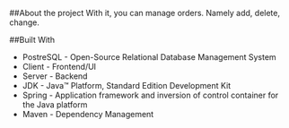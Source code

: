 ##About the project
With it, you can manage orders. Namely add, delete, change.

##Built With
- PostreSQL - Open-Source Relational Database Management System
- Client - Frontend/UI
- Server - Backend
- JDK - Java™ Platform, Standard Edition Development Kit
- Spring - Application framework and inversion of control container for the Java platform
- Maven - Dependency Management
